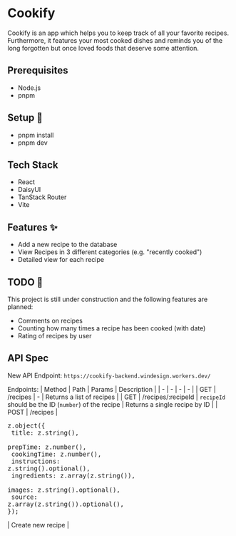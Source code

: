# Cookify

Cookify is an app which helps you to keep track of all your favorite recipes. Furthermore, it features your most cooked dishes and reminds you of the long forgotten but once loved foods that deserve some attention.

## Prerequisites
- Node.js
- pnpm

## Setup  :rocket:
- pnpm install
- pnpm dev

## Tech Stack
- React
-  DaisyUI
-  TanStack Router
-  Vite

## Features :sparkles:
- Add a new recipe to the database
- View Recipes in 3 different categories (e.g. "recently cooked")
- Detailed view for each recipe


## TODO :construction:

This project is still under construction and the following features are planned:
- Comments on recipes
- Counting how many times a recipe has been cooked (with date)
- Rating of recipes by user

## API Spec
New API Endpoint: `https://cookify-backend.windesign.workers.dev/`

Endpoints:
| Method | Path | Params | Description |
| - | - | - | - |
| GET | /recipes | - | Returns a list of recipes |
| GET | /recipes/:recipeId | `recipeId` should be the ID (`number`) of the recipe | Returns a single recipe by ID |
| POST | /recipes | <pre>z.object({<br/>  title: z.string(), <br/>  prepTime: z.number(), <br/>  cookingTime: z.number(), <br/>  instructions: z.string().optional(), <br/>  ingredients: z.array(z.string()), <br/>  images: z.string().optional(), <br/> source: z.array(z.string()).optional(), <br/>});</pre> | Create new recipe |
